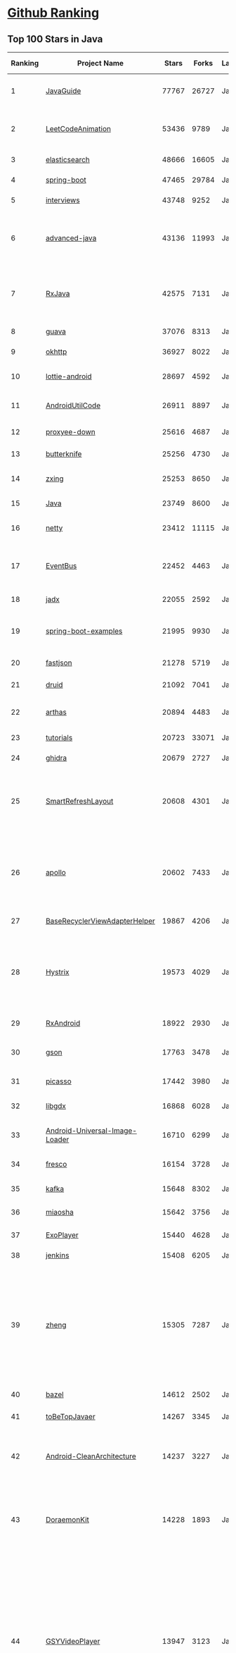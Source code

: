 [Github Ranking](../README.md)
==========

## Top 100 Stars in Java

| Ranking | Project Name | Stars | Forks | Language | Open Issues | Description | Last Commit |
| ------- | ------------ | ----- | ----- | -------- | ----------- | ----------- | ----------- |
| 1 | [JavaGuide](https://github.com/Snailclimb/JavaGuide) | 77767 | 26727 | Java | 26 | 【Java学习+面试指南】 一份涵盖大部分Java程序员所需要掌握的核心知识。 | 2020-05-03T08:44:52Z |
| 2 | [LeetCodeAnimation](https://github.com/MisterBooo/LeetCodeAnimation) | 53436 | 9789 | Java | 1 | Demonstrate all the questions on LeetCode in the form of animation.（用动画的形式呈现解LeetCode题目的思路） | 2020-05-07T02:02:34Z |
| 3 | [elasticsearch](https://github.com/elastic/elasticsearch) | 48666 | 16605 | Java | 2750 | Open Source, Distributed, RESTful Search Engine | 2020-05-07T10:45:59Z |
| 4 | [spring-boot](https://github.com/spring-projects/spring-boot) | 47465 | 29784 | Java | 454 | Spring Boot | 2020-05-07T07:59:12Z |
| 5 | [interviews](https://github.com/kdn251/interviews) | 43748 | 9252 | Java | 71 | Everything you need to know to get the job. | 2020-04-28T02:52:49Z |
| 6 | [advanced-java](https://github.com/doocs/advanced-java) | 43136 | 11993 | Java | 10 | 😮 互联网 Java 工程师进阶知识完全扫盲：涵盖高并发、分布式、高可用、微服务、海量数据处理等领域知识，后端同学必看，前端同学也可学习 | 2020-05-06T12:38:45Z |
| 7 | [RxJava](https://github.com/ReactiveX/RxJava) | 42575 | 7131 | Java | 10 | RxJava – Reactive Extensions for the JVM – a library for composing asynchronous and event-based programs using observable sequences for the Java VM. | 2020-05-01T06:45:19Z |
| 8 | [guava](https://github.com/google/guava) | 37076 | 8313 | Java | 697 | Google core libraries for Java | 2020-05-07T00:01:13Z |
| 9 | [okhttp](https://github.com/square/okhttp) | 36927 | 8022 | Java | 76 | Square’s meticulous HTTP client for Java and Kotlin. | 2020-05-07T07:12:49Z |
| 10 | [lottie-android](https://github.com/airbnb/lottie-android) | 28697 | 4592 | Java | 41 | Render After Effects animations natively on Android and iOS, Web, and React Native | 2020-05-03T06:11:57Z |
| 11 | [AndroidUtilCode](https://github.com/Blankj/AndroidUtilCode) | 26911 | 8897 | Java | 11 | :fire: Android developers should collect the following utils(updating). | 2020-05-07T09:43:20Z |
| 12 | [proxyee-down](https://github.com/proxyee-down-org/proxyee-down) | 25616 | 4687 | Java | 211 | http下载工具，基于http代理，支持多连接分块下载 | 2019-10-09T06:57:32Z |
| 13 | [butterknife](https://github.com/JakeWharton/butterknife) | 25256 | 4730 | Java | 115 | Bind Android views and callbacks to fields and methods. | 2020-05-07T03:27:25Z |
| 14 | [zxing](https://github.com/zxing/zxing) | 25253 | 8650 | Java | 9 | ZXing ("Zebra Crossing") barcode scanning library for Java, Android | 2020-05-07T09:25:08Z |
| 15 | [Java](https://github.com/TheAlgorithms/Java) | 23749 | 8600 | Java | 401 | All Algorithms implemented in Java | 2020-05-07T07:04:11Z |
| 16 | [netty](https://github.com/netty/netty) | 23412 | 11115 | Java | 415 | Netty project - an event-driven asynchronous network application framework | 2020-05-07T10:59:17Z |
| 17 | [EventBus](https://github.com/greenrobot/EventBus) | 22452 | 4463 | Java | 130 | Event bus for Android and Java that simplifies communication between Activities, Fragments, Threads, Services, etc. Less code, better quality. | 2020-03-04T03:28:27Z |
| 18 | [jadx](https://github.com/skylot/jadx) | 22055 | 2592 | Java | 121 | Dex to Java decompiler | 2020-05-04T14:42:12Z |
| 19 | [spring-boot-examples](https://github.com/ityouknow/spring-boot-examples) | 21995 | 9930 | Java | 3 | about learning Spring Boot via examples. Spring Boot 教程、技术栈示例代码，快速简单上手教程。  | 2020-05-05T10:41:22Z |
| 20 | [fastjson](https://github.com/alibaba/fastjson) | 21278 | 5719 | Java | 1319 | A fast JSON parser/generator for Java.   | 2020-05-07T02:45:13Z |
| 21 | [druid](https://github.com/alibaba/druid) | 21092 | 7041 | Java | 1739 | 阿里巴巴计算平台事业部出品，为监控而生的数据库连接池 | 2020-05-05T14:21:30Z |
| 22 | [arthas](https://github.com/alibaba/arthas) | 20894 | 4483 | Java | 138 | Alibaba Java Diagnostic Tool Arthas/Alibaba Java诊断利器Arthas | 2020-05-04T12:22:48Z |
| 23 | [tutorials](https://github.com/eugenp/tutorials) | 20723 | 33071 | Java | 69 | Just Announced - "Learn Spring Security OAuth":  | 2020-05-07T09:47:02Z |
| 24 | [ghidra](https://github.com/NationalSecurityAgency/ghidra) | 20679 | 2727 | Java | 764 | Ghidra is a software reverse engineering (SRE) framework | 2020-05-06T17:47:22Z |
| 25 | [SmartRefreshLayout](https://github.com/scwang90/SmartRefreshLayout) | 20608 | 4301 | Java | 83 | 🔥下拉刷新、上拉加载、二级刷新、淘宝二楼、RefreshLayout、OverScroll，Android智能下拉刷新框架，支持越界回弹、越界拖动，具有极强的扩展性，集成了几十种炫酷的Header和 Footer。 | 2020-05-07T06:53:45Z |
| 26 | [apollo](https://github.com/ctripcorp/apollo) | 20602 | 7433 | Java | 165 | Apollo（阿波罗）是携程框架部门研发的分布式配置中心，能够集中化管理应用不同环境、不同集群的配置，配置修改后能够实时推送到应用端，并且具备规范的权限、流程治理等特性，适用于微服务配置管理场景。 | 2020-05-05T11:52:54Z |
| 27 | [BaseRecyclerViewAdapterHelper](https://github.com/CymChad/BaseRecyclerViewAdapterHelper) | 19867 | 4206 | Java | 139 | BRVAH:Powerful and flexible RecyclerAdapter | 2020-04-11T08:20:10Z |
| 28 | [Hystrix](https://github.com/Netflix/Hystrix) | 19573 | 4029 | Java | 371 | Hystrix is a latency and fault tolerance library designed to isolate points of access to remote systems, services and 3rd party libraries, stop cascading failure and enable resilience in complex distributed systems where failure is inevitable. | 2020-02-04T16:47:17Z |
| 29 | [RxAndroid](https://github.com/ReactiveX/RxAndroid) | 18922 | 2930 | Java | 0 | RxJava bindings for Android | 2020-05-02T19:13:45Z |
| 30 | [gson](https://github.com/google/gson) | 17763 | 3478 | Java | 516 | A Java serialization/deserialization library to convert Java Objects into JSON and back | 2020-05-07T00:17:57Z |
| 31 | [picasso](https://github.com/square/picasso) | 17442 | 3980 | Java | 204 | A powerful image downloading and caching library for Android | 2020-01-25T11:44:16Z |
| 32 | [libgdx](https://github.com/libgdx/libgdx) | 16868 | 6028 | Java | 370 | Desktop/Android/HTML5/iOS Java game development framework | 2020-05-07T09:39:45Z |
| 33 | [Android-Universal-Image-Loader](https://github.com/nostra13/Android-Universal-Image-Loader) | 16710 | 6299 | Java | 435 | Powerful and flexible library for loading, caching and displaying images on Android. | 2020-04-06T21:07:32Z |
| 34 | [fresco](https://github.com/facebook/fresco) | 16154 | 3728 | Java | 116 | An Android library for managing images and the memory they use. | 2020-05-06T23:55:21Z |
| 35 | [kafka](https://github.com/apache/kafka) | 15648 | 8302 | Java | 726 | Mirror of Apache Kafka | 2020-05-07T09:56:02Z |
| 36 | [miaosha](https://github.com/qiurunze123/miaosha) | 15642 | 3756 | Java | 21 | ⭐⭐⭐⭐秒杀系统设计与实现.互联网工程师进阶与分析🙋🐓 | 2020-05-05T02:16:00Z |
| 37 | [ExoPlayer](https://github.com/google/ExoPlayer) | 15440 | 4628 | Java | 408 | An extensible media player for Android | 2020-05-06T19:59:38Z |
| 38 | [jenkins](https://github.com/jenkinsci/jenkins) | 15408 | 6205 | Java | 53 | Jenkins automation server | 2020-05-07T10:16:06Z |
| 39 | [zheng](https://github.com/shuzheng/zheng) | 15305 | 7287 | Java | 35 | 基于Spring+SpringMVC+Mybatis分布式敏捷开发系统架构，提供整套公共微服务服务模块：集中权限管理（单点登录）、内容管理、支付中心、用户管理（支持第三方登录）、微信平台、存储系统、配置中心、日志分析、任务和通知等，支持服务治理、监控和追踪，努力为中小型企业打造全方位J2EE企业级开发解决方案。 | 2020-04-23T17:04:27Z |
| 40 | [bazel](https://github.com/bazelbuild/bazel) | 14612 | 2502 | Java | 2269 | a fast, scalable, multi-language and extensible build system | 2020-05-06T23:31:49Z |
| 41 | [toBeTopJavaer](https://github.com/hollischuang/toBeTopJavaer) | 14267 | 3345 | Java | 11 | To Be Top Javaer - Java工程师成神之路 | 2020-05-07T01:53:51Z |
| 42 | [Android-CleanArchitecture](https://github.com/android10/Android-CleanArchitecture) | 14237 | 3227 | Java | 143 | This is a sample app that is part of a series of blog posts I have written about how to architect an android application using Uncle Bob's clean architecture approach. | 2020-04-10T05:54:00Z |
| 43 | [DoraemonKit](https://github.com/didi/DoraemonKit) | 14228 | 1893 | Java | 18 | A full-featured App (iOS & Android) development assistant. You deserve it.  简称 "DoKit" 。一款功能齐全的客户端（ iOS 、Android、微信小程序 ）研发助手，你值得拥有。https://www.dokit.cn/ | 2020-05-07T10:43:43Z |
| 44 | [GSYVideoPlayer](https://github.com/CarGuo/GSYVideoPlayer) | 13947 | 3123 | Java | 15 | 视频播放器（IJKplayer、ExoPlayer、MediaPlayer），HTTPS，支持弹幕，外挂字幕，支持滤镜、水印、gif截图，片头广告、中间广告，多个同时播放，支持基本的拖动，声音、亮度调节，支持边播边缓存，支持视频自带rotation的旋转（90,270之类），重力旋转与手动旋转的同步支持，支持列表播放 ，列表全屏动画，视频加载速度，列表小窗口支持拖动，动画效果，调整比例，多分辨率切换，支持切换播放器，进度条小窗口预览，列表切换详情页面无缝播放，rtsp、concat、mpeg。  | 2020-05-04T18:16:23Z |
| 45 | [xxl-job](https://github.com/xuxueli/xxl-job) | 13678 | 5844 | Java | 99 | A distributed task scheduling framework.（分布式任务调度平台XXL-JOB） | 2020-05-04T03:21:01Z |
| 46 | [canal](https://github.com/alibaba/canal) | 13643 | 4461 | Java | 458 | 阿里巴巴 MySQL binlog 增量订阅&消费组件  | 2020-05-07T07:40:21Z |
| 47 | [dbeaver](https://github.com/dbeaver/dbeaver) | 13291 | 1191 | Java | 1304 | Free universal database tool and SQL client | 2020-05-07T07:36:36Z |
| 48 | [skywalking](https://github.com/apache/skywalking) | 13229 | 3840 | Java | 106 | APM, Application Performance Monitoring System | 2020-05-07T10:43:46Z |
| 49 | [cat](https://github.com/dianping/cat) | 13229 | 4330 | Java | 58 | CAT 作为服务端项目基础组件，提供了 Java, C/C++, Node.js, Python, Go 等多语言客户端，已经在美团点评的基础架构中间件框架（MVC框架，RPC框架，数据库框架，缓存框架等，消息队列，配置系统等）深度集成，为美团点评各业务线提供系统丰富的性能指标、健康状况、实时告警等。 | 2020-04-27T03:25:19Z |
| 50 | [spring-boot-demo](https://github.com/xkcoding/spring-boot-demo) | 13210 | 4416 | Java | 42 | spring boot demo 是一个用来深度学习并实战 spring boot 的项目，目前总共包含 65 个集成demo，已经完成 53 个。  该项目已成功集成 actuator(监控)、admin(可视化监控)、logback(日志)、aopLog(通过AOP记录web请求日志)、统一异常处理(json级别和页面级别)、freemarker(模板引擎)、thymeleaf(模板引擎)、Beetl(模板引擎)、Enjoy(模板引擎)、JdbcTemplate(通用JDBC操作数据库)、JPA(强大的ORM框架)、mybatis(强大的ORM框架)、通用Mapper(快速操作Mybatis)、PageHelper(通用的Mybatis分页插件)、mybatis-plus(快速操作Mybatis)、BeetlSQL(强大的ORM框架)、upload(本地文件上传和七牛云文件上传)、redis(缓存)、ehcache(缓存)、email(发送各种类型邮件)、task(基础定时任务)、quartz(动态管理定时任务)、xxl-job(分布式定时任务)、swagger(API接口管理测试)、security(基于RBAC的动态权限认证)、SpringSession(Session共享)、Zookeeper(结合AOP实现分布式锁)、RabbitMQ(消息队列)、Kafka(消息队列)、websocket(服务端推送监控服务器运行信息)、socket.io(聊天室)、ureport2(中国式报表)、打包成war文件、集成 ElasticSearch(基本操作和高级查询)、Async(异步任务)、集成Dubbo(采用官方的starter)、MongoDB(文档数据库)、neo4j(图数据库)、docker(容器化)、JPA多数据源、Mybatis多数据源、代码生成器、GrayLog(日志收集)、JustAuth(第三方登录)、LDAP(增删改查)、动态添加/切换数据源、单机限流(AOP + Guava RateLimiter)、分布式限流(AOP + Redis + Lua)、ElasticSearch 7.x(使用官方 Rest High Level Client)、HTTPS。 | 2020-04-30T02:09:50Z |
| 51 | [CircleImageView](https://github.com/hdodenhof/CircleImageView) | 13036 | 2915 | Java | 5 | A circular ImageView for Android | 2020-04-18T12:47:45Z |
| 52 | [Signal-Android](https://github.com/signalapp/Signal-Android) | 13017 | 3300 | Java | 654 | A private messenger for Android. | 2020-05-06T06:32:51Z |
| 53 | [redisson](https://github.com/redisson/redisson) | 12943 | 3164 | Java | 153 | Redisson - Redis Java client with features of In-Memory Data Grid. Over 50 Redis based Java objects and services: Set, Multimap, SortedSet, Map, List, Queue, Deque, Semaphore, Lock, AtomicLong, Map Reduce, Publish / Subscribe, Bloom filter, Spring Cache, Tomcat, Scheduler, JCache API, Hibernate, MyBatis, RPC, local cache ... | 2020-05-07T06:51:35Z |
| 54 | [java8-tutorial](https://github.com/winterbe/java8-tutorial) | 12897 | 3119 | Java | 16 | Modern Java - A Guide to Java 8 | 2020-04-25T16:41:16Z |
| 55 | [flink](https://github.com/apache/flink) | 12874 | 6910 | Java | 517 | Apache Flink | 2020-05-07T10:44:29Z |
| 56 | [HikariCP](https://github.com/brettwooldridge/HikariCP) | 12841 | 2002 | Java | 242 | 光 HikariCP・A solid, high-performance, JDBC connection pool at last. | 2020-05-05T14:06:20Z |
| 57 | [springboot-learning-example](https://github.com/JeffLi1993/springboot-learning-example) | 12786 | 6303 | Java | 12 | spring boot 实践学习案例，是 spring boot 初学者及核心技术巩固的最佳实践。另外写博客，用 OpenWrite。 | 2020-04-11T05:45:11Z |
| 58 | [SpringCloudLearning](https://github.com/forezp/SpringCloudLearning) | 12677 | 6438 | Java | 41 | 《史上最简单的Spring Cloud教程源码》 | 2020-01-07T06:10:52Z |
| 59 | [litemall](https://github.com/linlinjava/litemall) | 12637 | 5062 | Java | 28 | 又一个小商城。litemall = Spring Boot后端 + Vue管理员前端 + 微信小程序用户前端 + Vue用户移动端 | 2020-05-06T16:15:13Z |
| 60 | [graal](https://github.com/oracle/graal) | 12399 | 869 | Java | 664 | GraalVM: Run Programs Faster Anywhere :rocket: | 2020-05-07T10:54:35Z |
| 61 | [hutool](https://github.com/looly/hutool) | 12218 | 3856 | Java | 1 | A set of tools that keep Java sweet. | 2020-05-07T09:37:12Z |
| 62 | [logger](https://github.com/orhanobut/logger) | 12184 | 1946 | Java | 56 | ✔️ Simple, pretty and powerful logger for android | 2020-02-04T16:59:34Z |
| 63 | [Sentinel](https://github.com/alibaba/Sentinel) | 12024 | 3841 | Java | 215 | A powerful flow control component enabling reliability, resilience and monitoring for microservices. (面向云原生微服务的高可用流控防护组件) | 2020-05-07T11:00:25Z |
| 64 | [stetho](https://github.com/facebook/stetho) | 11839 | 1083 | Java | 63 | Stetho is a debug bridge for Android applications, enabling the powerful Chrome Developer Tools and much more. | 2020-02-04T17:02:49Z |
| 65 | [ARouter](https://github.com/alibaba/ARouter) | 11813 | 2033 | Java | 57 | 💪 A framework for assisting in the renovation of Android componentization (帮助 Android App 进行组件化改造的路由框架) | 2020-04-03T03:27:03Z |
| 66 | [nacos](https://github.com/alibaba/nacos) | 11782 | 3641 | Java | 518 | an easy-to-use dynamic service discovery, configuration and service management platform for building cloud native applications. | 2020-05-07T09:27:15Z |
| 67 | [AndroidSwipeLayout](https://github.com/daimajia/AndroidSwipeLayout) | 11753 | 2706 | Java | 370 | The Most Powerful Swipe Layout! | 2020-02-04T17:04:45Z |
| 68 | [Android-PickerView](https://github.com/Bigkoo/Android-PickerView) | 11647 | 2971 | Java | 327 | This is a picker view for android , support linkage effect, timepicker and optionspicker.（时间选择器、省市区三级联动） | 2020-03-12T09:35:27Z |
| 69 | [react-native-navigation](https://github.com/wix/react-native-navigation) | 11441 | 2548 | Java | 137 | A complete native navigation solution for React Native | 2020-05-07T08:55:21Z |
| 70 | [SpringBoot-Learning](https://github.com/dyc87112/SpringBoot-Learning) | 11300 | 3856 | Java | 31 | Spring Boot基础教程，Spring Boot 2.x版本连载中！！！ | 2020-04-21T05:20:49Z |
| 71 | [AndroidViewAnimations](https://github.com/daimajia/AndroidViewAnimations) | 11295 | 2330 | Java | 55 | Cute view animation collection. | 2020-02-04T17:10:43Z |
| 72 | [SlidingMenu](https://github.com/jfeinstein10/SlidingMenu) | 11205 | 5266 | Java | 307 | An Android library that allows you to easily create applications with slide-in menus. You may use it in your Android apps provided that you cite this project and include the license in your app. Thanks! | 2017-03-31T02:15:51Z |
| 73 | [QMUI_Android](https://github.com/Tencent/QMUI_Android) | 11070 | 2138 | Java | 252 | 提高 Android UI 开发效率的 UI 库 | 2020-05-07T06:00:29Z |
| 74 | [Matisse](https://github.com/zhihu/Matisse) | 11069 | 1714 | Java | 375 | :fireworks: A well-designed local image and video selector for Android | 2020-04-21T07:02:49Z |
| 75 | [androidannotations](https://github.com/androidannotations/androidannotations) | 11019 | 2445 | Java | 42 | Fast Android Development. Easy maintainance. | 2020-04-10T10:49:55Z |
| 76 | [vert.x](https://github.com/eclipse-vertx/vert.x) | 11011 | 1692 | Java | 251 | Vert.x is a tool-kit for building reactive applications on the JVM | 2020-05-06T16:05:19Z |
| 77 | [shardingsphere](https://github.com/apache/shardingsphere) | 10978 | 3637 | Java | 111 | Distributed database middleware | 2020-05-07T10:34:27Z |
| 78 | [realm-java](https://github.com/realm/realm-java) | 10905 | 1722 | Java | 434 | Realm is a mobile database: a replacement for SQLite & ORMs | 2020-05-06T20:00:41Z |
| 79 | [VasSonic](https://github.com/Tencent/VasSonic) | 10780 | 1470 | Java | 33 | VasSonic is a lightweight and high-performance Hybrid framework developed by tencent VAS team, which is intended to speed up the first screen of websites working on Android and iOS platform.  | 2020-01-04T11:55:57Z |
| 80 | [android-async-http](https://github.com/android-async-http/android-async-http) | 10548 | 4260 | Java | 106 | This project under develop, and is currently insecure to use | 2020-04-28T15:06:57Z |
| 81 | [presto](https://github.com/prestodb/presto) | 10442 | 3590 | Java | 982 | The official home of the Presto distributed SQL query engine for big data | 2020-05-07T06:17:30Z |
| 82 | [hadoop](https://github.com/apache/hadoop) | 10402 | 6435 | Java | 297 | Apache Hadoop | 2020-05-07T10:26:17Z |
| 83 | [vlayout](https://github.com/alibaba/vlayout) | 10286 | 1750 | Java | 172 | Project vlayout is a powerfull LayoutManager extension for RecyclerView, it provides a group of layouts for RecyclerView. Make it able to handle a complicate situation when grid, list and other layouts in the same recyclerview.  | 2020-02-21T07:40:16Z |
| 84 | [pinpoint](https://github.com/naver/pinpoint) | 10249 | 3101 | Java | 135 | APM, (Application Performance Management) tool for large-scale distributed systems.  | 2020-05-07T10:37:21Z |
| 85 | [Arduino](https://github.com/arduino/Arduino) | 10210 | 6694 | Java | 941 | open-source electronics platform | 2020-05-02T19:10:34Z |
| 86 | [ViewPagerIndicator](https://github.com/JakeWharton/ViewPagerIndicator) | 10196 | 4214 | Java | 215 | Paging indicator widgets compatible with the ViewPager from the Android Support Library and ActionBarSherlock. | 2017-11-26T17:13:46Z |
| 87 | [material-components-android](https://github.com/material-components/material-components-android) | 10139 | 1804 | Java | 351 | Modular and customizable Material Design UI components for Android | 2020-05-04T18:53:57Z |
| 88 | [JiaoZiVideoPlayer](https://github.com/lipangit/JiaoZiVideoPlayer) | 10100 | 2394 | Java | 243 | MediaPlayer exoplayer ijkplayer ffmpeg | 2020-03-17T09:55:52Z |
| 89 | [Apktool](https://github.com/iBotPeaches/Apktool) | 10005 | 2473 | Java | 244 | A tool for reverse engineering Android apk files | 2020-04-21T08:41:27Z |
| 90 | [recyclerview-animators](https://github.com/wasabeef/recyclerview-animators) | 9972 | 1865 | Java | 103 | An Android Animation library which easily add itemanimator to RecyclerView items. | 2020-03-09T06:29:19Z |
| 91 | [okhttp-OkGo](https://github.com/jeasonlzy/okhttp-OkGo) | 9956 | 2437 | Java | 415 | OkGo - 3.0 震撼来袭，该库是基于 Http 协议，封装了 OkHttp 的网络请求框架，比 Retrofit 更简单易用，支持 RxJava，RxJava2，支持自定义缓存，支持批量断点下载管理和批量上传管理功能 | 2019-07-03T10:54:14Z |
| 92 | [PermissionsDispatcher](https://github.com/permissions-dispatcher/PermissionsDispatcher) | 9925 | 1319 | Java | 9 | Simple annotation-based API to handle runtime permissions. | 2020-04-11T10:07:52Z |
| 93 | [uCrop](https://github.com/Yalantis/uCrop) | 9790 | 1722 | Java | 114 | Image Cropping Library for Android | 2020-05-04T10:23:26Z |
| 94 | [AndroidAutoSize](https://github.com/JessYanCoding/AndroidAutoSize) | 9757 | 1406 | Java | 11 | 🔥 A low-cost Android screen adaptation solution (今日头条屏幕适配方案终极版，一个极低成本的 Android 屏幕适配方案). | 2020-03-20T03:28:43Z |
| 95 | [FlycoTabLayout](https://github.com/H07000223/FlycoTabLayout) | 9730 | 2130 | Java | 329 | An Android TabLayout Lib | 2020-04-15T05:31:09Z |
| 96 | [banner](https://github.com/youth5201314/banner) | 9716 | 1945 | Java | 27 | 🔥🔥🔥Banner 2.0 来了！Android广告图片轮播控件，内部基于ViewPager2实现，Indicator和UI都可以自定义。 | 2020-04-20T07:06:39Z |
| 97 | [VirtualXposed](https://github.com/android-hacker/VirtualXposed) | 9684 | 1721 | Java | 116 | A simple app to use Xposed without root, unlock the bootloader or modify system image, etc. | 2020-04-11T05:57:56Z |
| 98 | [RxPermissions](https://github.com/tbruyelle/RxPermissions) | 9581 | 1190 | Java | 97 | Android runtime permissions powered by RxJava2 | 2020-03-20T16:39:55Z |
| 99 | [elasticsearch-analysis-ik](https://github.com/medcl/elasticsearch-analysis-ik) | 9520 | 2240 | Java | 246 | The IK Analysis plugin integrates Lucene IK analyzer into elasticsearch, support customized dictionary. | 2020-05-07T08:39:30Z |
| 100 | [FileDownloader](https://github.com/lingochamp/FileDownloader) | 9484 | 1949 | Java | 92 | Multitask、MultiThread(MultiConnection)、Breakpoint-resume、High-concurrency、Simple to use、Single/NotSingle-process | 2019-12-04T12:12:00Z |

